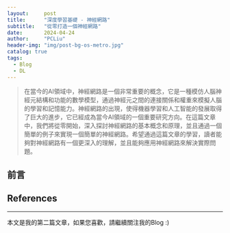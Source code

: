 ```yaml
---
layout:     post
title:      "深度學習基礎 - 神經網路"
subtitle:   "從零打造一個神經網路"
date:       2024-04-24
author:     "PCLiu"
header-img: "img/post-bg-os-metro.jpg"
catalog: true
tags:
  - Blog
  - DL
---
```



> 在當今的AI領域中，神經網路是一個非常重要的概念，它是一種模仿人腦神經元結構和功能的數學模型，通過神經元之間的連接關係和權重來模擬人腦的學習和記憶能力。神經網路的出現，使得機器學習和人工智能的發展取得了巨大的進步，它已經成為當今AI領域的一個重要研究方向。在這篇文章中，我們將從零開始，深入探討神經網路的基本概念和原理，並且通過一個簡單的例子來實現一個簡單的神經網路。希望通過這篇文章的學習，讀者能夠對神經網路有一個更深入的理解，並且能夠應用神經網路來解決實際問題。

## 前言



## References


---

本文是我的第二篇文章，如果您喜歡，請繼續關注我的Blog :)